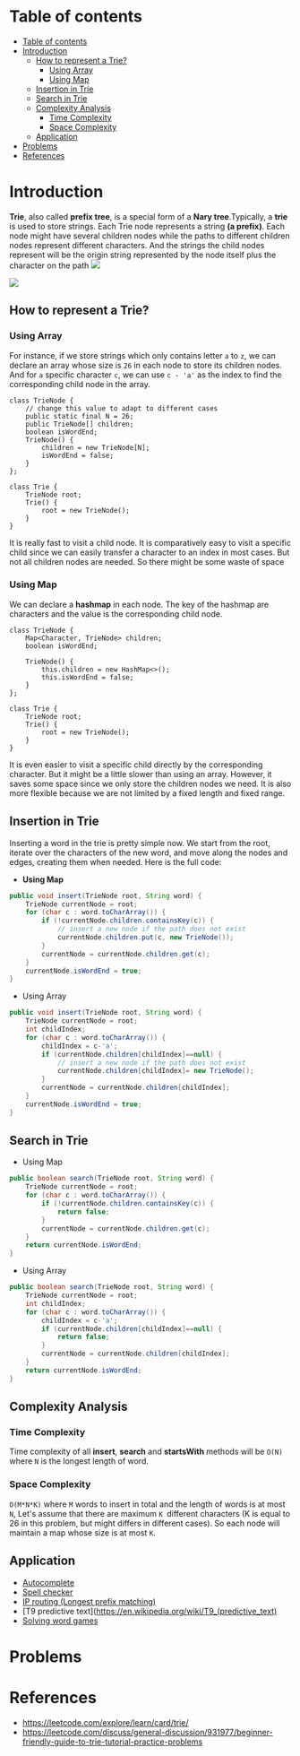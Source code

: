 # Table of contents

- [Table of contents](#table-of-contents)
- [Introduction](#introduction)
  - [How to represent a Trie?](#how-to-represent-a-trie)
    - [Using Array](#using-array)
    - [Using Map](#using-map)
  - [Insertion in Trie](#insertion-in-trie)
  - [Search in Trie](#search-in-trie)
  - [Complexity Analysis](#complexity-analysis)
    - [Time Complexity](#time-complexity)
    - [Space Complexity](#space-complexity)
  - [Application](#application)
- [Problems](#problems)
- [References](#references)

# Introduction
**Trie**, also called **prefix tree**, is a special form of a **Nary tree**.Typically, a **trie** is used to store strings. 
Each Trie node represents a string **(a prefix)**. Each node might have several children nodes while the paths to different 
children nodes represent different characters. And the strings the child nodes represent will be the origin string 
represented by the node itself plus the character on the path
![](https://s3-lc-upload.s3.amazonaws.com/uploads/2018/02/07/screen-shot-2018-01-31-at-163403.png)

![](https://assets.leetcode.com/users/images/a5d337f7-707d-4c1b-a36f-f2a08a5b349d_1604920420.1003854.png)
## How to represent a Trie?
### Using Array

For instance, if we store strings which only contains letter ``a`` to ``z``, we can declare an array whose size is ``26`` in each 
node to store its children nodes. And for ``a`` specific character ``c``, we can use ``c - 'a'`` as the index to find the 
corresponding child node in the array.
```
class TrieNode {
    // change this value to adapt to different cases
    public static final N = 26;
    public TrieNode[] children;
    boolean isWordEnd;
    TrieNode() {
        children = new TrieNode[N];
        isWordEnd = false;
    }
};

class Trie {
    TrieNode root;
    Trie() {
        root = new TrieNode();
    }
}
```
It is really fast to visit a child node. It is comparatively easy to visit a specific child since we can 
easily transfer a character to an index in most cases. But not all children nodes are needed. 
So there might be some waste of space

### Using Map
We can declare a **hashmap** in each node. The key of the hashmap are characters and the value is the corresponding child node.
```
class TrieNode {
    Map<Character, TrieNode> children;
    boolean isWordEnd;
    
    TrieNode() {
        this.children = new HashMap<>();
        this.isWordEnd = false;
    }
};

class Trie {
    TrieNode root;
    Trie() {
        root = new TrieNode();
    }
}
```
It is even easier to visit a specific child directly by the corresponding character. But it might be a little slower 
than using an array. However, it saves some space since we only store the children nodes we need. 
It is also more flexible because we are not limited by a fixed length and fixed range.

## Insertion in Trie
Inserting a word in the trie is pretty simple now. We start from the root, iterate over the characters of the new word, 
and move along the nodes and edges, creating them when needed. Here is the full code:

* **Using Map**
```java
public void insert(TrieNode root, String word) {
    TrieNode currentNode = root;
    for (char c : word.toCharArray()) {
        if (!currentNode.children.containsKey(c)) {
            // insert a new node if the path does not exist
            currentNode.children.put(c, new TrieNode());
        }
        currentNode = currentNode.children.get(c);
    }
    currentNode.isWordEnd = true;
}
```
* Using Array
```java
public void insert(TrieNode root, String word) {
    TrieNode currentNode = root;
    int childIndex;
    for (char c : word.toCharArray()) {
        childIndex = c-'a';
        if (currentNode.children[childIndex]==null) {
            // insert a new node if the path does not exist
            currentNode.children[childIndex]= new TrieNode();
        }
        currentNode = currentNode.children[childIndex];
    }
    currentNode.isWordEnd = true;
}
```


## Search in Trie
* Using Map
```java
public boolean search(TrieNode root, String word) {
    TrieNode currentNode = root;
    for (char c : word.toCharArray()) {
        if (!currentNode.children.containsKey(c)) {
            return false;
        }
        currentNode = currentNode.children.get(c);
    }
    return currentNode.isWordEnd;
}
```
* Using Array
```java
public boolean search(TrieNode root, String word) {
    TrieNode currentNode = root;
    int childIndex;
    for (char c : word.toCharArray()) {
        childIndex = c-'a';
        if (currentNode.children[childIndex]==null) {
            return false;
        }
        currentNode = currentNode.children[childIndex];
    }
    return currentNode.isWordEnd;
}
```

## Complexity Analysis
### Time Complexity
Time complexity of all **insert**, **search** and **startsWith** methods will be ``O(N)`` where ``N`` is the longest 
length of word.
### Space Complexity
``O(M*N*K)``  where ``M`` words to insert in total and the length of words is at most ``N``,
Let's assume that there are maximum ``K ``different characters (K is equal to 26 in this problem, but might differs in different cases). 
So each node will maintain a map whose size is at most ``K``.

## Application
* [Autocomplete](https://en.wikipedia.org/wiki/Autocomplete)
* [Spell checker](https://en.wikipedia.org/wiki/Spell_checker)
* [IP routing (Longest prefix matching)](https://en.wikipedia.org/wiki/Longest_prefix_match)
* [T9 predictive text](https://en.wikipedia.org/wiki/T9_(predictive_text)
* [Solving word games](https://en.wikipedia.org/wiki/Boggle)


# Problems


# References
* https://leetcode.com/explore/learn/card/trie/
* https://leetcode.com/discuss/general-discussion/931977/beginner-friendly-guide-to-trie-tutorial-practice-problems